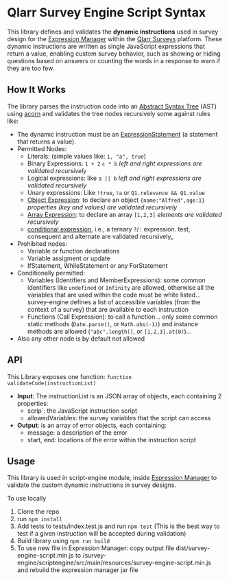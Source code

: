 
# Qlarr Survey Engine Script Syntax

This library defines and validates the **dynamic instructions** used in survey design for the [Expression Manager](https://github.com/qlarr-surveys/survey-engine) within the [Qlarr Surveys](https://github.com/qlarr-surveys/survey-engine) platform. These dynamic instructions are written as single JavaScript expressions that return a value, enabling custom survey behavior, such as showing or hiding questions based on answers or counting the words in a response to warn if they are too few.

## How It Works

The library parses the instruction code into an [Abstract Syntax Tree](https://github.com/estree/estree/blob/master/es5.md) (AST) using [acorn](https://github.com/acornjs/acorn) and validates the tree nodes recursively some against rules like:
- The dynamic instruction must be an [ExpressionStatement](https://github.com/estree/estree/blob/master/es5.md#expressions) (a statement that returns a value).
- Permitted Nodes:
  - Literals: (simple values like: `1, "a", true`)
  - Binary Expressions: `1 + 2` `c * b` _left and right expressions are validated recursively_
  - Logical expressions: like `a || b` _left and right expressions are validated recursively_
  - Unary expressions: Like `!true`, `!a` or `Q1.relevance && Q1.value` 
  - [Object Expression](https://github.com/estree/estree/blob/master/es5.md#objectexpression): to declare an object `{name:"Alfred",age:1}` _properties (key and values) are validated recursively_
  - [Array Expression](https://github.com/estree/estree/blob/master/es5.md#arrayexpression): to declare an array `[1,2,3]` _elements are validated recursively_
  - [conditional expression](https://github.com/estree/estree/blob/master/es5.md#conditionalexpression), i.e., a ternary `?`/`:` expression. test, consequent and alternate are validated recursively_
- Prohibited nodes:
  - Variable or function declarations
  - Variable assigment or update
  - IfStatement, WhileStatement or any ForStatement
- Conditionally permitted:
  - Variables (Identifiers and MemberExpressions): some common identifiers like `undefined` or `Infinity` are allowed, otherwise all the variables that are used within the code must be white listed...  survey-engine defines a list of accessible variables (from the context of a survey) that are available to each instruction
  - Functions (Call Expression): to call a function... only some common static methods (`Date.parse()`, or `Math.abs(-1)`) and instance methods are allowed (`"abc".length()`, or `[1,2,3].at(0)`)...
- Also any other node is by default not allowed

## API

This Library exposes one function: `function validateCode(instructionList)`
- **Input**: The instructionList is an JSON array of objects, each containing 2 properties:
  - scrip`: the JavaScript instruction script
  - allowedVariables: the survey variables that the script can access
 - **Output**: is an array of error objects, each containing:
   - message: a description of the error
   - start, end: locations of the error within the instruction script


## Usage

This library is used in script-engine module, inside [Expression Manager](https://github.com/qlarr-surveys/survey-engine) to validate the custom dynamic instructions in survey designs.

To use locally
1. Clone the repo
2. run `npm install`
3. Add tests to tests/index.test.js and run `npm test` (This is the best way to test if a given instruction will be accepted during validation)
4. Build library using `npm run build`
5. To use new file in Expression Manager: copy output file dist/survey-engine-script.min.js to /survey-engine/scriptengine/src/main/resources/survey-engine-script.min.js and rebuild the expression manager jar file
